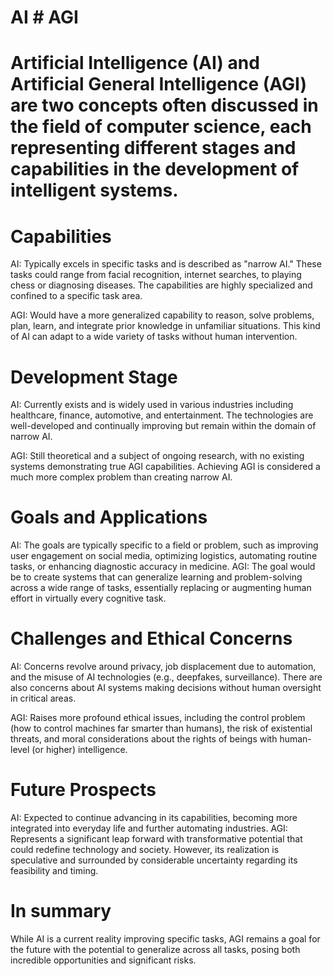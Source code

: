 # AI # AGI
# Artificial Intelligence (AI) and Artificial General Intelligence (AGI) are two concepts often discussed in the field of computer science, each representing different stages and capabilities in the development of intelligent systems.

# Capabilities
AI: Typically excels in specific tasks and is described as "narrow AI." 
These tasks could range from facial recognition, internet searches, to playing chess or diagnosing diseases. 
The capabilities are highly specialized and confined to a specific task area.

AGI: Would have a more generalized capability to reason, solve problems, plan, learn, and integrate prior knowledge in unfamiliar situations. 
This kind of AI can adapt to a wide variety of tasks without human intervention.

# Development Stage
AI: Currently exists and is widely used in various industries including healthcare, finance, automotive, and entertainment. 
The technologies are well-developed and continually improving but remain within the domain of narrow AI.

AGI: Still theoretical and a subject of ongoing research, with no existing systems demonstrating true AGI capabilities.
Achieving AGI is considered a much more complex problem than creating narrow AI.

# Goals and Applications
AI: The goals are typically specific to a field or problem, such as improving user engagement on social media, optimizing logistics, automating routine tasks, or enhancing diagnostic accuracy in medicine.
AGI: The goal would be to create systems that can generalize learning and problem-solving across a wide range of tasks, essentially replacing or augmenting human effort in virtually every cognitive task.

# Challenges and Ethical Concerns
AI: Concerns revolve around privacy, job displacement due to automation, and the misuse of AI technologies (e.g., deepfakes, surveillance).
There are also concerns about AI systems making decisions without human oversight in critical areas.

AGI: Raises more profound ethical issues, including the control problem (how to control machines far smarter than humans), the risk of existential threats, and moral considerations about the rights of beings with human-level (or higher) intelligence.

# Future Prospects
AI: Expected to continue advancing in its capabilities, becoming more integrated into everyday life and further automating industries.
AGI: Represents a significant leap forward with transformative potential that could redefine technology and society.
However, its realization is speculative and surrounded by considerable uncertainty regarding its feasibility and timing.

# In summary
While AI is a current reality improving specific tasks, AGI remains a goal for the future with the potential to generalize across all tasks, posing both incredible opportunities and significant risks.
